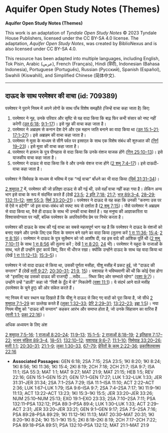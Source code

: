 # Aquifer Open Study Notes (Themes)

**Aquifer Open Study Notes (Themes)**

This work is an adaptation of *Tyndale Open Study Notes* © 2023 Tyndale House Publishers, licensed under the CC BY\-SA 4\.0 license. The adaptation, *Aquifer Open Study Notes*, was created by BiblioNexus and is also licensed under CC BY\-SA 4\.0\.

This resource has been adapted into multiple languages, including English, Tok Pisin, Arabic (عربي), French (Français), Hindi (हिंदी), Indonesian (Bahasa Indonesia), Portuguese (Português), Russian (Русский), Spanish (Español), Swahili (Kiswahili), and Simplified Chinese (简体中文).



--------------------------------

## दाऊद के साथ परमेश्वर की वाचा (id: 709389)

परमेश्वर ने पुराने नियम में अपने लोगों के साथ पाँच विशेष समझौते (जिन्हें वाचा कहा जाता है) किए:

1. परमेश्वर ने नूह, उनके परिवार और सृष्टि से यह वादा किया कि बाढ़ फिर कभी संसार को नष्ट नहीं करेगी ([उत 6:18](https://ref.ly/Gen6:18); [9:1–17](https://ref.ly/Gen9:1-Gen9:17))। इसे नूह की वाचा कहा जाता है।
2. परमेश्वर ने अब्राहम से कनान देश देने और एक महान जाति बनाने का वादा किया था ([उत 15:1–21](https://ref.ly/Gen15:1-Gen15:21); [17:1–27](https://ref.ly/Gen17:1-Gen17:27))। इसे अब्राहम की वाचा कहा जाता है।
3. परमेश्वर ने मूसा के माध्यम से सीनै पर्वत पर इस्राएल के साथ एक विशेष संबंध की शुरुआत की ([निर्ग 19–23](https://ref.ly/Exod19:1-Exod23:33))। इसे मूसा की वाचा कहा जाता है।
4. परमेश्वर ने हारून के पुत्र पीनहास से वादा किया कि उनके वंशज याजक होंगे ([गिन 25:10–13](https://ref.ly/Num25:10-Num25:13))। इसे याजकीय वाचा कहा जाता है।
5. परमेश्वर ने दाऊद से वादा किया कि वे और उनके वंशज राजा होंगे ([2 शमू 7:4–17](https://ref.ly/2Sam7:4-2Sam7:17))। इसे दाऊदी\-वाचा कहा जाता है।

परमेश्‍वर ने यिर्मयाह के माध्यम से भविष्य में एक “नई वाचा” बाँधने का भी वादा किया ([यिर्म 31:31–34](https://ref.ly/Jer31:31-Jer31:34))।

[2 शमूएल 7](https://ref.ly/2Sam7:1-2Sam7:29) में, परमेश्वर की जो प्रतिज्ञा दाऊद से की गई थी, उसे वहाँ वाचा नहीं कहा गया है। लेकिन अन्य भाग इसे वाचा के रूप में संदर्भित करते हैं (देखें [23:5](https://ref.ly/2Sam23:5); [2 इति 7:18](https://ref.ly/2Chr7:18); [21:7](https://ref.ly/2Chr21:7); [भज 89:3–4](https://ref.ly/Ps89:3-Ps89:4), [28–29](https://ref.ly/Ps89:28-Ps89:29); [132:11–12](https://ref.ly/Ps132:11-Ps132:12); [यशा 55:3](https://ref.ly/Isa55:3); [यिर्म 33:20–21](https://ref.ly/Jer33:20-Jer33:21))। परमेश्वर ने दाऊद से यह कहा कि उनकी "करुणा उस पर से ऐसे न हटेगी" जो इस वाचा\-संबंध को स्पष्ट रूप से दर्शाता है ([2 शमू 7:15](https://ref.ly/2Sam7:15))। जैसे परमेश्वर ने अब्राहम से वादा किया था, वैसे ही दाऊद के साथ भी उनकी वाचा बेशर्त है। यह मनुष्य की आज्ञाकारिता या विश्वासयोग्यता पर नहीं, बल्कि परमेश्वर के अपरिवर्तनीय प्रेम पर निर्भर करता है।

परमेश्वर की दाऊद के साथ की गई वाचा का सबसे महत्वपूर्ण भाग यह है कि परमेश्वर ने दाऊद के वंशजों को बनाए रखने और उनके लिए एक पिता के समान बने रहने का वादा किया (तुलना करें [1 रा 11:36](https://ref.ly/1Kgs11:36); [15:4](https://ref.ly/1Kgs15:4); [2 रा 8:19](https://ref.ly/2Kgs8:19))। परमेश्वर ने दाऊद के पुत्र सुलैमान को जो आशीष दी, वह इस वादे की आंशिक पूर्ति थी ([2 शमू 7:10–11](https://ref.ly/2Sam7:10-2Sam7:11) के साथ [1 रा 8:56](https://ref.ly/1Kgs8:56) की तुलना करें ; देखें [1 रा 8:20](https://ref.ly/1Kgs8:20), [24](https://ref.ly/1Kgs8:24) भी)। परमेश्वर ने यहूदा के राजाओं के साथ, भले ही उन्होंने दुष्ट कार्य किए, फिर भी धीरज रखा। क्योंकि उन्होंने दाऊद के साथ यह वादा किया था (देखें [1 रा 11:12–13](https://ref.ly/1Kgs11:12-1Kgs11:13); [15:3–5](https://ref.ly/1Kgs15:3-1Kgs15:5))।

परमेश्वर ने जो वादा दाऊद से किया था, उसकी पूर्णता मसीहा, यीशु मसीह में प्रकट हुई, जो "दाऊद की सन्तान" हैं (देखें [मत्ती 9:27](https://ref.ly/Matt9:27); [20:30–31](https://ref.ly/Matt20:30-Matt20:31); [21:9](https://ref.ly/Matt21:9), [15](https://ref.ly/Matt21:15))। यशायाह ने भविष्यवाणी की थी कि कोई ऐसा होगा जो "इसलिए वह उसको दाऊद की राजगद्दी …सदैव…… स्थिर किए ओर सम्भाले रहेगा" ([यशा 9:7](https://ref.ly/Isa9:7))। उन्होंने उन्हें "डाली" कहा जो “यिशै के ठूँठ में से” निकलेगी ([यशा 11:1](https://ref.ly/Isa11:1))। ये संदर्भ आने वाले मसीह (परमेश्वर के चुने हुए) की ओर संकेत करते हैं।

नए नियम में चार स्थान यह दिखाते हैं कि यीशु ने दाऊद से किए गए वादों को पूरा किया है, जो सीधे [2 शमूएल 7:1–29](https://ref.ly/2Sam7:1-2Sam7:29) का उल्लेख करते हैं ([लूका 1:32–33](https://ref.ly/Luke1:32-Luke1:33); [प्रेरि 2:29–31](https://ref.ly/Acts2:29-Acts2:31); [13:22–23](https://ref.ly/Acts13:22-Acts13:23); [इब्रा 1:5](https://ref.ly/Heb1:5))। नया नियम यीशु को "दाऊद की सन्तान" कहकर आरंभ और समाप्त होता है, जो उनके सिंहासन का वारिस हैं ([मत्ती 1:1](https://ref.ly/Matt1:1); [प्रका 22:16](https://ref.ly/Rev22:16))।

अधिक अध्ययन के लिए अंश

[2 शमूएल 7:5–16](https://ref.ly/2Sam7:5-2Sam7:16); [1 राजाओं 8:20–24](https://ref.ly/1Kgs8:20-1Kgs8:24); [11:9–13](https://ref.ly/1Kgs11:9-1Kgs11:13); [15:1–5](https://ref.ly/1Kgs15:1-1Kgs15:5); [2 राजाओं 8:18–19](https://ref.ly/2Kgs8:18-2Kgs8:19); [2 इतिहास 7:17–22](https://ref.ly/2Chr7:17-2Chr7:22); [भजन संहिता 89:3–4](https://ref.ly/Ps89:3-Ps89:4), [18–51](https://ref.ly/Ps89:18-Ps89:51); [132:10–12](https://ref.ly/Ps132:10-Ps132:12); [यशायाह 9:6–7](https://ref.ly/Isa9:6-Isa9:7); [11:1–10](https://ref.ly/Isa11:1-Isa11:10); [यिर्मयाह 33:20–26](https://ref.ly/Jer33:20-Jer33:26); [मत्ती 1:1](https://ref.ly/Matt1:1); [20:30–31](https://ref.ly/Matt20:30-Matt20:31); [21:1–9](https://ref.ly/Matt21:1-Matt21:9); [लूका 1:30–33](https://ref.ly/Luke1:30-Luke1:33), [67–79](https://ref.ly/Luke1:67-Luke1:79); [प्रेरितों के काम 2:22–36](https://ref.ly/Acts2:22-Acts2:36); [प्रकाशितवाक्य 22:16](https://ref.ly/Rev22:16)

* **Associated Passages:** GEN 6:18; 2SA 7:15; 2SA 23:5; 1KI 8:20; 1KI 8:24; 1KI 8:56; 1KI 11:36; 1KI 15:4; 2KI 8:19; 2CH 7:18; 2CH 21:7; ISA 9:7; ISA 11:1; ISA 55:3; MAT 1:1; MAT 9:27; MAT 21:9; MAT 21:15; HEB 1:5; REV 22:16; GEN 15:1–GEN 15:21; GEN 17:1–GEN 17:27; LUK 1:32–LUK 1:33; JER 31:31–JER 31:34; 2SA 7:1–2SA 7:29; ISA 11:1–ISA 11:10; ACT 2:22–ACT 2:36; LUK 1:67–LUK 1:79; ISA 9:6–ISA 9:7; 2SA 7:4–2SA 7:17; 1KI 11:9–1KI 11:13; ACT 13:22–ACT 13:23; 1KI 15:3–1KI 15:5; JER 33:20–JER 33:26; NUM 25:10–NUM 25:13; EXO 19:1–EXO 23:33; 2SA 7:10–2SA 7:11; PSA 132:11–PSA 132:12; PSA 89:3–PSA 89:4; LUK 1:30–LUK 1:33; ACT 2:29–ACT 2:31; JER 33:20–JER 33:21; GEN 9:1–GEN 9:17; 2SA 7:5–2SA 7:16; PSA 89:28–PSA 89:29; 1KI 11:12–1KI 11:13; MAT 20:30–MAT 20:31; 1KI 8:20–1KI 8:24; 1KI 15:1–1KI 15:5; 2KI 8:18–2KI 8:19; 2CH 7:17–2CH 7:22; PSA 89:18–PSA 89:51; PSA 132:10–PSA 132:12; MAT 21:1–MAT 21:9

